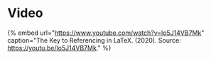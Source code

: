 # Video

{% embed url="https://www.youtube.com/watch?v=lo5J14VB7Mk" caption="The Key to Referencing in LaTeX. \(2020\). Source: https://youtu.be/lo5J14VB7Mk." %}

